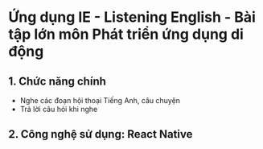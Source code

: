 # Ứng dụng lE - Listening English - Bài tập lớn môn Phát triển ứng dụng di động
## 1. Chức năng chính
- Nghe các đoạn hội thoại Tiếng Anh, câu chuyện
- Trả lời câu hỏi khi nghe
## 2. Công nghệ sử dụng: React Native
